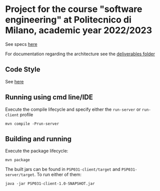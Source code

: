 # Project for the course "software engineering" at Politecnico di Milano, academic year 2022/2023

See specs [here](docs/Requisiti.pdf)

For documentation regarding the architecture see the [deliverables folder](deliverables)

## Code Style

See [here](CODE_STYLE.md)

## Running using cmd line/IDE

Execute the compile lifecycle and specify either the `run-server` or `run-client` profile

```shell
mvn compile -Prun-server
```

## Building and running

Execute the package lifecycle:

```shell
mvn package
```

The built jars can be found in `PSP031-client/target` and `PSP031-server/target`.
To run either of them:

```shell
java -jar PSP031-client-1.0-SNAPSHOT.jar
```